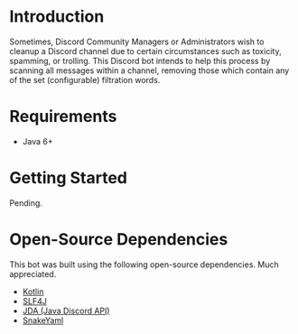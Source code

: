 # Introduction
Sometimes, Discord Community Managers or Administrators wish to cleanup a Discord channel due to certain circumstances such as toxicity, spamming, or trolling. This Discord bot intends to help this process by scanning all messages within a channel, removing those which contain any of the set (configurable) filtration words.

# Requirements
- Java 6+

# Getting Started
Pending.

# Open-Source Dependencies
This bot was built using the following open-source dependencies. Much appreciated.
- [Kotlin](https://github.com/JetBrains/kotlin)
- [SLF4J](https://github.com/qos-ch/slf4j)
- [JDA (Java Discord API)](https://github.com/DV8FromTheWorld/JDA)
- [SnakeYaml](https://bitbucket.org/asomov/snakeyaml/src/master/)
